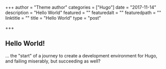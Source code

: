 +++
author = "Theme author"
categories = ["Hugo"]
date = "2017-11-14"
description = "Hello World"
featured = ""
featuredalt = ""
featuredpath = ""
linktitle = ""
title = "Hello World"
type = "post"

+++

## Hello World!
... the "start" of a journey to create a development environment for Hugo, and failing miserably, but succeeding as well?
